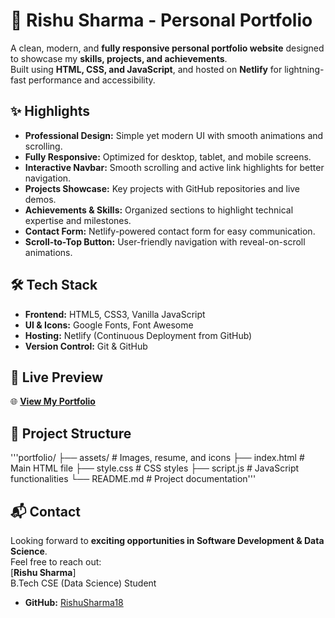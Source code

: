 # 🚀 Rishu Sharma - Personal Portfolio  

A clean, modern, and **fully responsive personal portfolio website** designed to showcase my **skills, projects, and achievements**.  
Built using **HTML, CSS, and JavaScript**, and hosted on **Netlify** for lightning-fast performance and accessibility.  



## ✨ Highlights  
- **Professional Design:** Simple yet modern UI with smooth animations and scrolling.  
- **Fully Responsive:** Optimized for desktop, tablet, and mobile screens.  
- **Interactive Navbar:** Smooth scrolling and active link highlights for better navigation.  
- **Projects Showcase:** Key projects with GitHub repositories and live demos.  
- **Achievements & Skills:** Organized sections to highlight technical expertise and milestones.  
- **Contact Form:** Netlify-powered contact form for easy communication.  
- **Scroll-to-Top Button:** User-friendly navigation with reveal-on-scroll animations.  



## 🛠 Tech Stack  
- **Frontend:** HTML5, CSS3, Vanilla JavaScript  
- **UI & Icons:** Google Fonts, Font Awesome  
- **Hosting:** Netlify (Continuous Deployment from GitHub)  
- **Version Control:** Git & GitHub  



## 📌 Live Preview  
🌐 **[View My Portfolio](https://rishusharma-portfolio.netlify.app/)**  



## 📂 Project Structure  
'''portfolio/
├── assets/          # Images, resume, and icons
├── index.html       # Main HTML file
├── style.css        # CSS styles
├── script.js        # JavaScript functionalities
└── README.md        # Project documentation'''




## 📬 Contact
Looking forward to **exciting opportunities in Software Development & Data Science**.  
Feel free to reach out:  
[**Rishu Sharma**]  
B.Tech CSE (Data Science) Student
- **GitHub:** [RishuSharma18](https://github.com/RishuSharma18)




